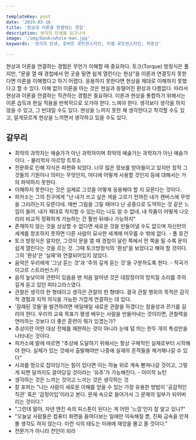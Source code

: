 ```yaml
---

templateKey: post
date: '2019-03-16'
title: '현상과 이론을 연결하는 경험'
description: 생각의 탄생을 읽고나서
image: '/img/book/whole-man.jpg'
keywords: '생각의 탄생, 로버트 루트번스타인, 미셸 루트번스타인, 박종성'

---
```


현상과 이론을 연결하는 경험은 무언가 이해할 때 중요하다. 토크(Torque) 방정식은 풀지만, "문을 열 때 경첩에서 먼 곳을 밀면 쉽게 열린다는 현상"을 이론과 연결짓지 못한다면 이론을 이해했다고 하기 어렵다. 응용하지 못한다면 현상을 제대로 이해하지 못했다고 할 수 있다. 이해 없이 이론을 아는 것은 현실과 동떨어진 환상과 다름없다. 따라서 현상과 이론을 연결하는 직관하는 경험은 중요하다. 이론과 현상을 통합하기 위해서는 이론 습득과 현실 적용을 반복적으로 오가야 한다. 느껴야 한다. 생각보다 생각을 하지 않을 수 있고, 그 반대일 수도 있다. 현상을 느끼지 못한 채 생각한다고 착각할 수도 있고, 알게모르게 현상을 느끼면서 생각하고 있을 수도 있다.

## 갈무리

- 최악의 과학자는 예술가가 아닌 과학자이며 최악의 예술가는 과학자가 아닌 예술가이다. - 물리학자 아르망 트루소
- 전문화로 인해 지식은 파편화 되었다. 너무 많은 정보를 받아들이고 있지만 정작 그것들의 기원이나 의미는 무엇인지, 어디에 어떻게 사용할 것인지 등에 대해서는 거의 파악하지 못한다.
- 이해하지 못한다는 것은 실제로 그것을 어떻게 응용해야 할 지 모른다는 것이다.
- 피카소는 그의 친구에게 "난 내가 쓰고 싶은 색을 고르기 전까진 내가 캔버스에 무엇을 그리려는지 모른다네. 매번 그림을 그릴 때마다 난 공중으로 도약하는 것 같은 느낌이 들어. 내가 제대로 착지할 수 있는지는 나도 알 수 없네. 내 작품이 어떻게 나오리라 비교적 정확하게 가늠하는 건 훨씬 뒤에나 가능하지"
- 존재하지 않는 것을 상상할 수 없다면 새로운 것을 만들어낼 수도 없으며
자신만의 세계를 창조하지 못하면 다른 사람이 묘사한 세계에 머무를 수 밖에 없다. - 폴 호건
- 토크 방정식은 알지만, 그것이 문을 열 때 경첩이 달린 쪽에서 먼 쪽을 밀 수록 문이 쉽게 열린다는 것을 르는 것. 그때 토크방정식의 '환상'을 보았다고 해야 할 것이다. 그의 '환상'은 '실재'와 연결되어있지 않았다.
- 음악은 우리에게 '그냥 듣는 것'과 '주의 깊게 듣는 것'을 구분하도록 한다. - 작곡가 이고르 스트라빈스키
- 음의 높낮이와 관련이 있음을 맨 처음 알아낸 것은 대장장이의 망치질 소리를 주의 깊게 듣고 있던 피타고라스였다.
- 관찰은 생각의 한 형태이고 생각은 관찰의 한 형태다. 결국 관찰 행위의 목적은 감각적 경험과 지적 의식을 가능한 가깝게 연결하는 데 있다.
- '잠재된 것들'을 발견하려면 매일매일 새로운 관찰을 하겠다는 참을성과 끈기를 길러야 한다. 우리의 교육 목표가 평생 배우는 사람을 만들어내는 것이라면, 관찰력을 연마하는 것보다 더 좋은 훈련이 뭐가 있겠는가?
- 추상이란 어떤 대상 전체를 재현하는 것이 아니라 눈에 덜 띄는 한두 개의 특성만을 나타내는 것이다.
- 피카소에 말에 따르면 "추상에 도달하기 위해서는 항상 구체적인 실재로부터 시작해야 한다. 실체가 있는 것에서 출발해야만 나중에 실재의 흔적들을 제거해나갈 수 있다"
- 사과를 땅으로 잡아당기는 힘이 있다면 이는 하늘 위로 계속 뻗쳐나갈 것이고, 그렇게 되면 달까지도 끌어당길 것이라는 '유추'가 가능해진다. - 아이작 뉴턴
- 생각하는 것은 느끼는 것이고 느끼는 것은 생각하는 것
- 칼 포퍼는 "나는 사람이 새로운 이해를 얻을 수 있는 가장 유용한 방법이 '공감적인 직관' 혹은 '감정이입'이라고 본다. 문제 속으로 들어가서 그 문제의 일부가 되어버리는 것이다."
- "그런데 말야, 자넨 엔진 속의 피스톤이 된다는 게 어떤 '느낌'인지 잘 알고 있나?"
- "오늘날 사람들은 컴퓨터 화면을 들여다보는 일에만 익숙해질 뿐, 진짜 금속을 만져볼 생각도 하지 않는다. 이런 식의 태도는 미래에 재앙을 몰고 올 것이다."
- 전문가가 아니라 전인이 되라